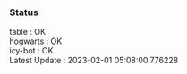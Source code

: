 ### Status


table : OK  
hogwarts : OK  
icy-bot : OK  
Latest Update : 2023-02-01 05:08:00.776228
